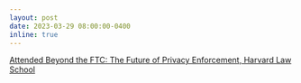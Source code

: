 ```yaml
---
layout: post
date: 2023-03-29 08:00:00-0400
inline: true
---
```

<a href="https://events.uiowa.edu/74384"> Attended Beyond the FTC: The Future of Privacy Enforcement, Harvard Law School</a>
<!--A simple inline announcement with Markdown emoji! :sparkles: :smile: -->
